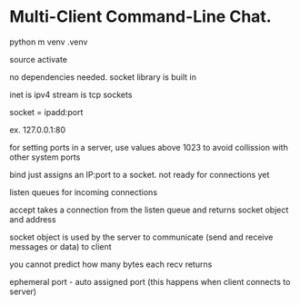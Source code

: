 # Multi-Client Command-Line Chat.

python m venv .venv

source activate

no dependencies needed. socket library is built in

inet is ipv4
stream is tcp sockets

socket = ipadd:port

ex. 127.0.0.1:80

for setting ports in a server, use values above 1023 to avoid collission with other system ports

bind just assigns an IP:port to a socket. not ready for connections yet

listen queues for incoming connections

accept takes a connection from the listen queue and returns socket object and address

socket object is used by the server to communicate (send and receive messages or data) to client

you cannot predict how many bytes each recv returns

ephemeral port - auto assigned port (this happens when client connects to server)
